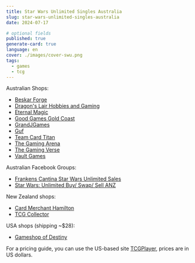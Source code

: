 ```yaml
---
title: Star Wars Unlimited Singles Australia
slug: star-wars-unlimited-singles-australia
date: 2024-07-17

# optional fields
published: true
generate-card: true
language: en
cover: ./images/cover-swu.png
tags:
  - games
  - tcg
---
```


Australian Shops:

- <a href="https://www.beskarforge.com.au/shop/spark-of-rebellion/4CG5ZLFKEEDJG7JFH6QXWQZQ" target="_blank">Beskar Forge</a>
- <a href="https://stmarys.dragons-lair.com.au/collections/star-wars-unlimited" target="_blank">Dragon's Lair Hobbies and Gaming</a>
- <a href="https://eternalmagic.cc/collections/spark-of-rebellion" target="_blank">Eternal Magic</a>
- <a href="https://goodgamesgoldcoast.com.au/collections/star-wars-unlimited" target="_blank">Good Games Gold Coast</a>
- <a href="https://grandjgames.com/trading-card-game-products/card-game-singles/star-wars-unlimited/swu-set-singles/" target="_blank">GrandJGames</a>
- <a href="https://guf.com.au/collections/star-wars-unlimited-spark-of-rebellion" target="_blank">Guf</a>
- <a href="https://teamcardtitan.com/collections/star-wars-unlimited-tcg-singles?sort_by=price-descending" target="_blank">Team Card Titan</a>
- <a href="https://www.thegamingarena.com.au/shop/star-wars-unlimited/94?page=1&limit=30&sort_by=category_order&sort_order=asc" target="_blank">The Gaming Arena</a>
- <a href="https://the-gaming-verse.myshopify.com/collections/star-wars-in-stock" target="_blank">The Gaming Verse</a>
- <a href="https://singles.vaultgames.com.au/collections/star-wars-unlimited-in-stock" target="_blank">Vault Games</a>

Australian Facebook Groups:

- <a href="https://www.facebook.com/groups/3559834361011990" target="_blank">Frankens Cantina Star Wars Unlimited Sales</a>
- <a href="https://www.facebook.com/groups/1157786898914164" target="_blank">Star Wars: Unlimited Buy/ Swap/ Sell ANZ</a>

New Zealand shops:

- <a href="https://cardmerchanthamilton.co.nz/collections/shadows-of-the-galaxy" target="_blank">Card Merchant Hamilton</a>
- <a href="https://tcgcollectornz.com/collections/star-wars-unlimited-singles" target="_blank">TCG Collector</a>

USA shops (shipping ~$28):

- <a href="https://gameshopofdestiny.com/pages/search-results-page?q=Spark%20of%20Rebellion&page=1&rb_snize_facet10=Star%20Wars%20Unlimited&rb_snize_facet6=Spark%20of%20Rebellion&tab=products&rb_snize_facet9=Non-Sealed" target="_blank">Gameshop of Destiny</a>

For a pricing guide, you can use the US-based site [TCGPlayer](https://www.tcgplayer.com/search/star-wars-unlimited/spark-of-rebellion?productLineName=star-wars-unlimited&setName=spark-of-rebellion&page=4&view=grid), prices are in US dollars. 